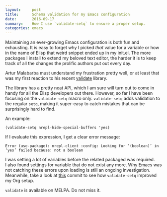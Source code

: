 ```yaml
---
layout:     post
title:      Schema validation for my Emacs configuration
date:       2016-09-17
summary:    How I use `validate-setq` to ensure a proper setup.
categories: emacs
---
```


Maintaining an ever-growing Emacs configuration is both fun and exhausting. It
is easy to forget why I picked *that* value for a variable or how in the name of
Elisp that weird snippet ended up in my init.el. The more packages I install to
extend my beloved text editor, the harder it is to keep track of all the changes
the prolific authors put out every day.

Artur Malabarba must understand my frustration pretty well, or at least that was
my first reaction to his
recent [validate](https://github.com/Malabarba/validate.el) library.

The library has a pretty neat API, which I am sure will turn out to come in
handy for all the Elisp developers out there. However, so far I have been
focusing on the `validate-setq` macro only. `validate-setq` adds validation to
the regular `setq`, making it super-easy to catch mistakes that can be
surprisingly hard to find.

An example:

``` emacs-lisp
(validate-setq nrepl-hide-special-buffers 'yes)
```

If I evaluate this expression, I get a clear error message:

    Error (use-package): nrepl-client :config: Looking for ‘(boolean)’ in
    ‘yes’ failed because: not a boolean

I was setting a lot of variables before the related packaged was
required. I also found settings for variable that do not exist any more. Why
Emacs was not catching these errors upon loading is still an ongoing
investigation. Meanwhile, take a look
at
[this](https://github.com/manuel-uberti/.emacs.d/commit/2217e0a1608eb9c3dfc8921be73514353b6cc035) commit
to see how `validate-setq` improved my Org setup.

`validate` is available on MELPA. Do not miss it.
